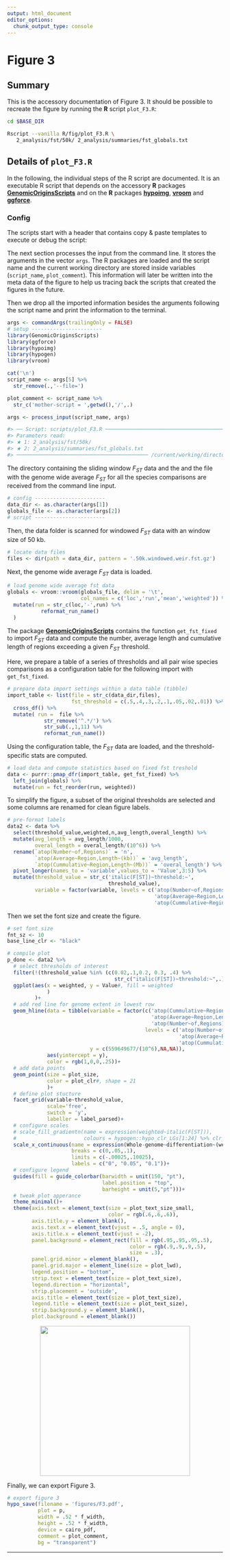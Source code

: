 ```yaml
---
output: html_document
editor_options:
  chunk_output_type: console
---
```

# Figure 3



## Summary

This is the accessory documentation of Figure 3.
It should be possible to recreate the figure by running the **R** script `plot_F3.R`:

```sh
cd $BASE_DIR

Rscript --vanilla R/fig/plot_F3.R \
   2_analysis/fst/50k/ 2_analysis/summaries/fst_globals.txt
```

## Details of `plot_F3.R`

In the following, the individual steps of the R script are documented.
It is an executable R script that depends on the accessory **R** packages [**GenomicOriginsScripts**](https://k-hench.github.io/GenomicOriginsScripts) and on the **R** packages [**hypoimg**](https://k-hench.github.io/hypoimg), [**vroom**](https://vroom.r-lib.org/) and [**ggforce**](https://ggforce.data-imaginist.com/).

### Config

The scripts start with a header that contains copy & paste templates to execute or debug the script:



The next section processes the input from the command line.
It stores the arguments in the vector `args`.
The R packages are loaded and the script name and the current working directory are stored inside variables (`script_name`, `plot_comment`).
This information will later be written into the meta data of the figure to help us tracing back the scripts that created the figures in the future.

Then we drop all the imported information besides the arguments following the script name and print the information to the terminal.


```r
args <- commandArgs(trailingOnly = FALSE)
# setup -----------------------
library(GenomicOriginsScripts)
library(ggforce)
library(hypoimg)
library(hypogen)
library(vroom)

cat('\n')
script_name <- args[5] %>%
  str_remove(.,'--file=')

plot_comment <- script_name %>%
  str_c('mother-script = ',getwd(),'/',.)

args <- process_input(script_name, args)
```

```r
#> ── Script: scripts/plot_F3.R ────────────────────────────────────────────
#> Parameters read:
#> ★ 1: 2_analysis/fst/50k/
#> ★ 2: 2_analysis/summaries/fst_globals.txt
#> ─────────────────────────────────────────── /current/working/directory ──
```

The directory containing the sliding window $F_{ST}$ data and the and
the file with the genome wide average $F_{ST}$ for all the species
comparisons are received from the command line input.


```r
# config -----------------------
data_dir <- as.character(args[1])
globals_file <- as.character(args[2])
# script -----------------------
```

Then, the data folder is scanned for windowed $F_{ST}$ data with an
window size of 50 kb.


```r
# locate data files
files <- dir(path = data_dir, pattern = '.50k.windowed.weir.fst.gz')
```

Next, the genome wide average $F_{ST}$ data is loaded.


```r
# load genome wide average fst data
globals <- vroom::vroom(globals_file, delim = '\t',
                        col_names = c('loc','run','mean','weighted')) %>%
  mutate(run = str_c(loc,'-',run) %>%
           reformat_run_name()
  )
```

The package [**GenomicOriginsScripts**](https://k-hench.github.io/GenomicOriginsScripts) 
contains the function `get_fst_fixed` to import $F_{ST}$ data and compute the
number, average length and cumulative length of regions exceeding a given $F_{ST}$
threshold.

Here, we prepare a table of a series of thresholds and all pair wise species comparisons
as a configuration table for the following import with `get_fst_fixed`.


```r
# prepare data import settings within a data table (tibble)
import_table <- list(file = str_c(data_dir,files),
                     fst_threshold = c(.5,.4,.3,.2,.1,.05,.02,.01)) %>%
  cross_df() %>%
  mutate( run =  file %>%
            str_remove('^.*/') %>%
            str_sub(.,1,11) %>%
            reformat_run_name())
```

Using the configuration table, the $F_{ST}$ data are loaded, and the
threshold-specific stats are computed.


```r
# load data and compute statistics based on fixed fst treshold
data <- purrr::pmap_dfr(import_table, get_fst_fixed) %>%
  left_join(globals) %>%
  mutate(run = fct_reorder(run, weighted))
```

To simplify the figure, a subset of the original thresholds are selected
and some columns are renamed for clean figure labels.


```r
# pre-format labels
data2 <- data %>%
  select(threshold_value,weighted,n,avg_length,overal_length) %>%
  mutate(avg_length = avg_length/1000,
         overal_length = overal_length/(10^6)) %>%
  rename(`atop(Number~of,Regions)` = 'n',
         `atop(Average~Region,Length~(kb))` = 'avg_length',
         `atop(Cummulative~Region,Length~(Mb))` = 'overal_length') %>%
  pivot_longer(names_to = 'variable',values_to = 'Value',3:5) %>%
  mutate(threshold_value = str_c('italic(F[ST])~threshold:~',
                                 threshold_value),
         variable = factor(variable, levels = c('atop(Number~of,Regions)',
                                                'atop(Average~Region,Length~(kb))',
                                                'atop(Cummulative~Region,Length~(Mb))')))
```

Then we set the font size and create the figure.


```r
# set font size
fnt_sz <- 10
base_line_clr <- "black"

# compile plot
p_done <- data2 %>%
  # select thresholds of interest
  filter(!(threshold_value %in% (c(0.02,.1,0.2, 0.3, .4) %>%
                                   str_c("italic(F[ST])~threshold:~",.)))) %>%
  ggplot(aes(x = weighted, y = Value#, fill = weighted
             )
         )+
  # add red line for genome extent in lowest row
  geom_hline(data = tibble(variable = factor(c('atop(Cummulative~Region,Length~(Mb))',
                                               'atop(Average~Region,Length~(kb))',
                                               'atop(Number~of,Regions)'),
                                             levels = c('atop(Number~of,Regions)',
                                                        'atop(Average~Region,Length~(kb))',
                                                        'atop(Cummulative~Region,Length~(Mb))')),
                           y = c(559649677/(10^6),NA,NA)),
             aes(yintercept = y),
             color = rgb(1,0,0,.25))+
  # add data points
  geom_point(size = plot_size,
             color = plot_clr#, shape = 21
             )+
  # define plot stucture
  facet_grid(variable~threshold_value,
             scale='free',
             switch = 'y',
             labeller = label_parsed)+
  # configure scales
  # scale_fill_gradientn(name = expression(weighted~italic(F[ST])),
  #                      colours = hypogen::hypo_clr_LGs[1:24] %>% clr_lighten(factor = .3))+
  scale_x_continuous(name = expression(Whole-genome~differentiation~(weighted~italic(F[ST]))),
                     breaks = c(0,.05,.1),
                     limits = c(-.00025,.10025),
                     labels = c("0", "0.05", "0.1"))+
  # configure legend
  guides(fill = guide_colorbar(barwidth = unit(150, "pt"),
                               label.position = "top",
                               barheight = unit(5,"pt")))+
  # tweak plot apperance
  theme_minimal()+
  theme(axis.text = element_text(size = plot_text_size_small,
                                 color = rgb(.6,.6,.6)),
        axis.title.y = element_blank(),
        axis.text.x = element_text(vjust = .5, angle = 0),
        axis.title.x = element_text(vjust = -2),
        panel.background = element_rect(fill = rgb(.95,.95,.95,.5),
                                        color = rgb(.9,.9,.9,.5),
                                        size = .3),
        panel.grid.minor = element_blank(),
        panel.grid.major = element_line(size = plot_lwd),
        legend.position = "bottom",
        strip.text = element_text(size = plot_text_size),
        legend.direction = "horizontal",
        strip.placement = 'outside',
        axis.title = element_text(size = plot_text_size),
        legend.title = element_text(size = plot_text_size),
        strip.background.y = element_blank(),
        plot.background = element_blank())
```

<img src="plot_F3_files/figure-html/unnamed-chunk-10-1.png" width="349.44" style="display: block; margin: auto;" />

Finally, we can export Figure 3.


```r
# export figure 3
hypo_save(filename = 'figures/F3.pdf',
          plot = p,
          width = .52 * f_width,
          height = .52 * f_width,
          device = cairo_pdf,
          comment = plot_comment,
          bg = "transparent")
```

---
